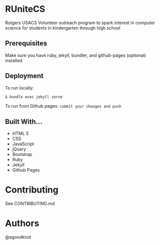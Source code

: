 # RUniteCS
Rutgers USACS Volunteer outreach program to spark interest in computer science for students in kindergarten through high school

## Prerequisites
Make sure you have ruby, jekyll, bundler, and github-pages (optional) installed

## Deployment
To run locally:
```bash
$ bundle exec jekyll serve
```

To run from Github pages: `commit your changes and push`

## Built With...
- HTML 5
- CSS
- JavaScript
- jQuery
- Bootstrap
- Ruby
- Jekyll
- Github Pages

# Contributing
See CONTRIBUTING.md

# Authors
@agoodkind
